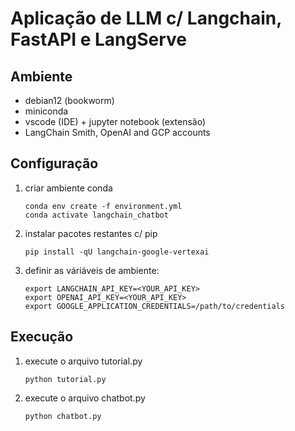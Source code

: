 # Aplicação de LLM c/ Langchain, FastAPI e LangServe

## Ambiente

- debian12 (bookworm)
- miniconda
- vscode (IDE) + jupyter notebook (extensão)
- LangChain Smith, OpenAI and GCP accounts

## Configuração

1) criar ambiente conda
   ```
   conda env create -f environment.yml
   conda activate langchain_chatbot
   ```

2) instalar pacotes restantes c/ pip
   ```
   pip install -qU langchain-google-vertexai
   ```

3) definir as váriáveis de ambiente:
    ```
    export LANGCHAIN_API_KEY=<YOUR_API_KEY>
    export OPENAI_API_KEY=<YOUR_API_KEY>
    export GOOGLE_APPLICATION_CREDENTIALS=/path/to/credentials
    ```

## Execução

1) execute o arquivo tutorial.py
   ```
   python tutorial.py
   ```

1) execute o arquivo chatbot.py
   ```
   python chatbot.py
   ```

